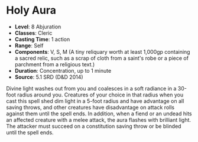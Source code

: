 # Holy Aura

- **Level**: 8 Abjuration
- **Classes**: Cleric
- **Casting Time**: 1 action
- **Range**: Self
- **Components**: V, S, M (A tiny reliquary worth at least 1,000gp containing a sacred relic, such as a scrap of cloth from a saint's robe or a piece of parchment from a religious text.)
- **Duration**: Concentration, up to 1 minute
- **Source**: 5.1 SRD (D&D 2014)

Divine light washes out from you and coalesces in a soft radiance in a 30-foot radius around you. Creatures of your choice in that radius when you cast this spell shed dim light in a 5-foot radius and have advantage on all saving throws, and other creatures have disadvantage on attack rolls against them until the spell ends. In addition, when a fiend or an undead hits an affected creature with a melee attack, the aura flashes with brilliant light. The attacker must succeed on a constitution saving throw or be blinded until the spell ends.

